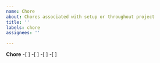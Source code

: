 ```yaml
---
name: Chore
about: Chores associated with setup or throughout project
title: ''
labels: chore
assignees: ''

---
```


**Chore**
-[ ]
-[ ]
-[ ]
-[ ]
